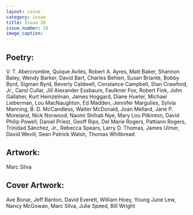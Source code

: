 ```yaml
---
layout: issue
category: issue
title: Issue 26
issue_number: 26
image_caption: 
---
```


## Poetry:

V. T. Abercrombie, Quique Avilés, Robert A. Ayres, Matt Baker, Shannon Baley, Wendy Barker, David Bart, Charles Behlen, Susan Briante, Bobby Byrd, Sigman Byrd, Beverly Caldwell, Constance Campbell, Stan Crawford, Jr., Carol Cullar, Jill Alexander Essbaum, Faulkner Fox, Robert Fink, John Gallaher, Kurt Heinzelman, James Hoggard, Diane Hueter, Michael Lieberman, Lou MacNaughton, Ed Madden, Jennifer Margulies, Sylvia Manning, B. D. McCandless, Walter McDonald, Joan Mellard, Jane P. Moreland, Nick Norwood, Naomi Shihab Nye, Mary Lou Pilkinton, David Philip Powell, Daniel Priest, Geoff Rips, Del Marie Rogers, Pattiann Rogers, Trinidad Sánchez, Jr., Rebecca Spears, Larry D. Thomas, James Ulmer, David Wevill, Sean Patrick Walsh, Thomas Whitbread  

## Artwork:

Marc Silva  

## Cover Artwork:

Ave Bonar, Jeff Banton, David Everett, William Hoey, Young June Lew, Nancy McGowan, Marc Silva, Julie Speed, Bill Wright  

